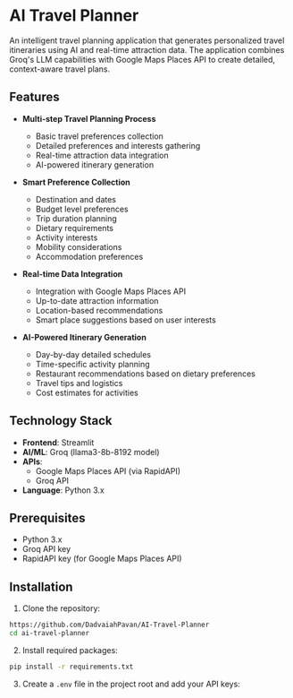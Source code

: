 # AI Travel Planner

An intelligent travel planning application that generates personalized travel itineraries using AI and real-time attraction data. The application combines Groq's LLM capabilities with Google Maps Places API to create detailed, context-aware travel plans.

## Features

- **Multi-step Travel Planning Process**
  - Basic travel preferences collection
  - Detailed preferences and interests gathering
  - Real-time attraction data integration
  - AI-powered itinerary generation

- **Smart Preference Collection**
  - Destination and dates
  - Budget level preferences
  - Trip duration planning
  - Dietary requirements
  - Activity interests
  - Mobility considerations
  - Accommodation preferences

- **Real-time Data Integration**
  - Integration with Google Maps Places API
  - Up-to-date attraction information
  - Location-based recommendations
  - Smart place suggestions based on user interests

- **AI-Powered Itinerary Generation**
  - Day-by-day detailed schedules
  - Time-specific activity planning
  - Restaurant recommendations based on dietary preferences
  - Travel tips and logistics
  - Cost estimates for activities

## Technology Stack

- **Frontend**: Streamlit
- **AI/ML**: Groq (llama3-8b-8192 model)
- **APIs**: 
  - Google Maps Places API (via RapidAPI)
  - Groq API
- **Language**: Python 3.x

## Prerequisites

- Python 3.x
- Groq API key
- RapidAPI key (for Google Maps Places API)

## Installation

1. Clone the repository:
```bash
https://github.com/DadvaiahPavan/AI-Travel-Planner
cd ai-travel-planner
```

2. Install required packages:
```bash
pip install -r requirements.txt
```

3. Create a `.env` file in the project root and add your API keys: 
